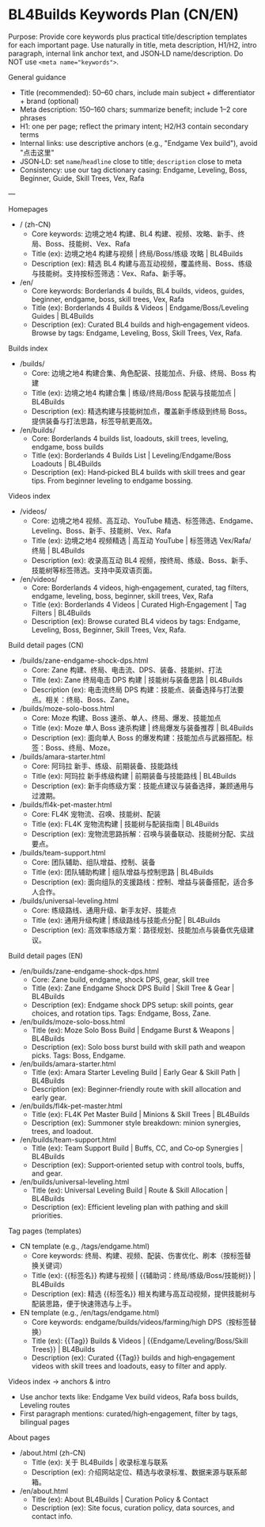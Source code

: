# BL4Builds Keywords Plan (CN/EN)

Purpose: Provide core keywords plus practical title/description templates for each important page. Use naturally in title, meta description, H1/H2, intro paragraph, internal link anchor text, and JSON‑LD name/description. Do NOT use `<meta name="keywords">`.

General guidance
- Title (recommended): 50–60 chars, include main subject + differentiator + brand (optional)
- Meta description: 150–160 chars; summarize benefit; include 1–2 core phrases
- H1: one per page; reflect the primary intent; H2/H3 contain secondary terms
- Internal links: use descriptive anchors (e.g., "Endgame Vex build"), avoid "点击这里"
- JSON‑LD: set `name`/`headline` close to title; `description` close to meta
- Consistency: use our tag dictionary casing: Endgame, Leveling, Boss, Beginner, Guide, Skill Trees, Vex, Rafa

—

Homepages
- / (zh-CN)
  - Core keywords: 边境之地4 构建、BL4 构建、视频、攻略、新手、终局、Boss、技能树、Vex、Rafa
  - Title (ex): 边境之地4 构建与视频 | 终局/Boss/练级 攻略 | BL4Builds
  - Description (ex): 精选 BL4 构建与高互动视频，覆盖终局、Boss、练级与技能树。支持按标签筛选：Vex、Rafa、新手等。
- /en/
  - Core keywords: Borderlands 4 builds, BL4 builds, videos, guides, beginner, endgame, boss, skill trees, Vex, Rafa
  - Title (ex): Borderlands 4 Builds & Videos | Endgame/Boss/Leveling Guides | BL4Builds
  - Description (ex): Curated BL4 builds and high‑engagement videos. Browse by tags: Endgame, Leveling, Boss, Skill Trees, Vex, Rafa.

Builds index
- /builds/
  - Core: 边境之地4 构建合集、角色配装、技能加点、升级、终局、Boss 构建
  - Title (ex): 边境之地4 构建合集 | 练级/终局/Boss 配装与技能加点 | BL4Builds
  - Description (ex): 精选构建与技能树加点，覆盖新手练级到终局 Boss。提供装备与打法思路，标签导航更高效。
- /en/builds/
  - Core: Borderlands 4 builds list, loadouts, skill trees, leveling, endgame, boss builds
  - Title (ex): Borderlands 4 Builds List | Leveling/Endgame/Boss Loadouts | BL4Builds
  - Description (ex): Hand‑picked BL4 builds with skill trees and gear tips. From beginner leveling to endgame bossing.

Videos index
- /videos/
  - Core: 边境之地4 视频、高互动、YouTube 精选、标签筛选、Endgame、Leveling、Boss、新手、技能树、Vex、Rafa
  - Title (ex): 边境之地4 视频精选 | 高互动 YouTube | 标签筛选 Vex/Rafa/终局 | BL4Builds
  - Description (ex): 收录高互动 BL4 视频，按终局、练级、Boss、新手、技能树等标签筛选。支持中英双语页面。
- /en/videos/
  - Core: Borderlands 4 videos, high‑engagement, curated, tag filters, endgame, leveling, boss, beginner, skill trees, Vex, Rafa
  - Title (ex): Borderlands 4 Videos | Curated High‑Engagement | Tag Filters | BL4Builds
  - Description (ex): Browse curated BL4 videos by tags: Endgame, Leveling, Boss, Beginner, Skill Trees, Vex, Rafa.

Build detail pages (CN)
- /builds/zane-endgame-shock-dps.html
  - Core: Zane 构建、终局、电击流、DPS、装备、技能树、打法
  - Title (ex): Zane 终局电击 DPS 构建 | 技能树与装备思路 | BL4Builds
  - Description (ex): 电击流终局 DPS 构建：技能点、装备选择与打法要点。相关：终局、Boss、Zane。
- /builds/moze-solo-boss.html
  - Core: Moze 构建、Boss 速杀、单人、终局、爆发、技能加点
  - Title (ex): Moze 单人 Boss 速杀构建 | 终局爆发与装备推荐 | BL4Builds
  - Description (ex): 面向单人 Boss 的爆发构建：技能加点与武器搭配。标签：Boss、终局、Moze。
- /builds/amara-starter.html
  - Core: 阿玛拉 新手、练级、前期装备、技能路线
  - Title (ex): 阿玛拉 新手练级构建 | 前期装备与技能路线 | BL4Builds
  - Description (ex): 新手向练级方案：技能点建议与装备选择，兼顾通用与过渡期。
- /builds/fl4k-pet-master.html
  - Core: FL4K 宠物流、召唤、技能树、配装
  - Title (ex): FL4K 宠物流构建 | 技能树与配装指南 | BL4Builds
  - Description (ex): 宠物流思路拆解：召唤与装备联动、技能树分配、实战要点。
- /builds/team-support.html
  - Core: 团队辅助、组队增益、控制、装备
  - Title (ex): 团队辅助构建 | 组队增益与控制思路 | BL4Builds
  - Description (ex): 面向组队的支援路线：控制、增益与装备搭配，适合多人合作。
- /builds/universal-leveling.html
  - Core: 练级路线、通用升级、新手友好、技能点
  - Title (ex): 通用升级构建 | 练级路线与技能点分配 | BL4Builds
  - Description (ex): 高效率练级方案：路径规划、技能加点与装备优先级建议。

Build detail pages (EN)
- /en/builds/zane-endgame-shock-dps.html
  - Core: Zane build, endgame, shock DPS, gear, skill tree
  - Title (ex): Zane Endgame Shock DPS Build | Skill Tree & Gear | BL4Builds
  - Description (ex): Endgame shock DPS setup: skill points, gear choices, and rotation tips. Tags: Endgame, Boss, Zane.
- /en/builds/moze-solo-boss.html
  - Title (ex): Moze Solo Boss Build | Endgame Burst & Weapons | BL4Builds
  - Description (ex): Solo boss burst build with skill path and weapon picks. Tags: Boss, Endgame.
- /en/builds/amara-starter.html
  - Title (ex): Amara Starter Leveling Build | Early Gear & Skill Path | BL4Builds
  - Description (ex): Beginner‑friendly route with skill allocation and early gear.
- /en/builds/fl4k-pet-master.html
  - Title (ex): FL4K Pet Master Build | Minions & Skill Trees | BL4Builds
  - Description (ex): Summoner style breakdown: minion synergies, trees, and loadout.
- /en/builds/team-support.html
  - Title (ex): Team Support Build | Buffs, CC, and Co‑op Synergies | BL4Builds
  - Description (ex): Support‑oriented setup with control tools, buffs, and gear.
- /en/builds/universal-leveling.html
  - Title (ex): Universal Leveling Build | Route & Skill Allocation | BL4Builds
  - Description (ex): Efficient leveling plan with pathing and skill priorities.

Tag pages (templates)
- CN template (e.g., /tags/endgame.html)
  - Core keywords: 终局、构建、视频、配装、伤害优化、刷本（按标签替换关键词）
  - Title (ex): {{标签名}} 构建与视频 | {{辅助词：终局/练级/Boss/技能树}} | BL4Builds
  - Description (ex): 精选 {{标签名}} 相关构建与高互动视频，提供技能树与配装思路，便于快速筛选与上手。
- EN template (e.g., /en/tags/endgame.html)
  - Core keywords: endgame/builds/videos/farming/high DPS（按标签替换）
  - Title (ex): {{Tag}} Builds & Videos | {{Endgame/Leveling/Boss/Skill Trees}} | BL4Builds
  - Description (ex): Curated {{Tag}} builds and high‑engagement videos with skill trees and loadouts, easy to filter and apply.

Videos index → anchors & intro
- Use anchor texts like: Endgame Vex build videos, Rafa boss builds, Leveling routes
- First paragraph mentions: curated/high‑engagement, filter by tags, bilingual pages

About pages
- /about.html (zh-CN)
  - Title (ex): 关于 BL4Builds | 收录标准与联系
  - Description (ex): 介绍网站定位、精选与收录标准、数据来源与联系邮箱。
- /en/about.html
  - Title (ex): About BL4Builds | Curation Policy & Contact
  - Description (ex): Site focus, curation policy, data sources, and contact info.

